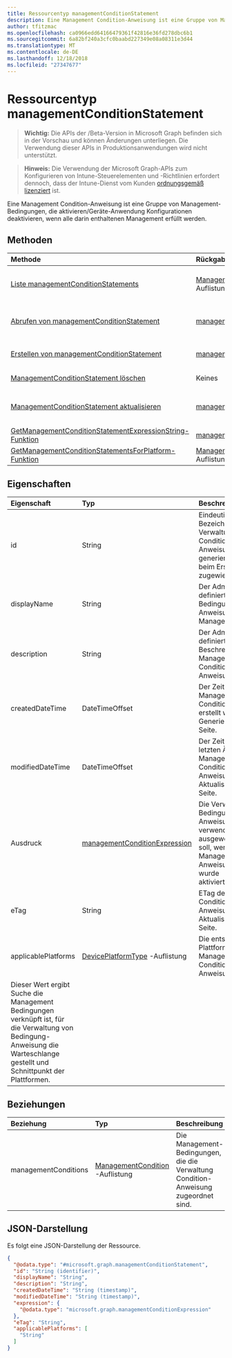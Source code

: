 ```yaml
---
title: Ressourcentyp managementConditionStatement
description: Eine Management Condition-Anweisung ist eine Gruppe von Management-Bedingungen, die aktivieren/Geräte-Anwendung Konfigurationen deaktivieren, wenn alle darin enthaltenen Management erfüllt werden.
author: tfitzmac
ms.openlocfilehash: ca0966edd64166479361f42816e36fd278dbc6b1
ms.sourcegitcommit: 6a82bf240a3cfc0baabd227349e08a08311e3d44
ms.translationtype: MT
ms.contentlocale: de-DE
ms.lasthandoff: 12/18/2018
ms.locfileid: "27347677"
---
```

# <a name="managementconditionstatement-resource-type"></a>Ressourcentyp managementConditionStatement

> **Wichtig:** Die APIs der /Beta-Version in Microsoft Graph befinden sich in der Vorschau und können Änderungen unterliegen. Die Verwendung dieser APIs in Produktionsanwendungen wird nicht unterstützt.

> **Hinweis:** Die Verwendung der Microsoft Graph-APIs zum Konfigurieren von Intune-Steuerelementen und -Richtlinien erfordert dennoch, dass der Intune-Dienst vom Kunden [ordnungsgemäß lizenziert](https://go.microsoft.com/fwlink/?linkid=839381) ist.

Eine Management Condition-Anweisung ist eine Gruppe von Management-Bedingungen, die aktivieren/Geräte-Anwendung Konfigurationen deaktivieren, wenn alle darin enthaltenen Management erfüllt werden.
## <a name="methods"></a>Methoden
|Methode|Rückgabetyp|Beschreibung|
|:---|:---|:---|
|[Liste managementConditionStatements](../api/intune-fencing-managementconditionstatement-list.md)|[ManagementConditionStatement](../resources/intune-fencing-managementconditionstatement.md) -Auflistung|Listeneigenschaften und Beziehungen der [ManagementConditionStatement](../resources/intune-fencing-managementconditionstatement.md) -Objekte.|
|[Abrufen von managementConditionStatement](../api/intune-fencing-managementconditionstatement-get.md)|[managementConditionStatement](../resources/intune-fencing-managementconditionstatement.md)|Lesen Sie Eigenschaften und Beziehungen des [ManagementConditionStatement](../resources/intune-fencing-managementconditionstatement.md) -Objekts.|
|[Erstellen von managementConditionStatement](../api/intune-fencing-managementconditionstatement-create.md)|[managementConditionStatement](../resources/intune-fencing-managementconditionstatement.md)|Erstellen eines neuen [ManagementConditionStatement](../resources/intune-fencing-managementconditionstatement.md) -Objekts.|
|[ManagementConditionStatement löschen](../api/intune-fencing-managementconditionstatement-delete.md)|Keines|Löscht eine [ManagementConditionStatement](../resources/intune-fencing-managementconditionstatement.md).|
|[ManagementConditionStatement aktualisieren](../api/intune-fencing-managementconditionstatement-update.md)|[managementConditionStatement](../resources/intune-fencing-managementconditionstatement.md)|Aktualisieren Sie die Eigenschaften eines [ManagementConditionStatement](../resources/intune-fencing-managementconditionstatement.md) -Objekts.|
|[GetManagementConditionStatementExpressionString-Funktion](../api/intune-fencing-managementconditionstatement-getmanagementconditionstatementexpressionstring.md)|[managementConditionExpressionString](../resources/intune-fencing-managementconditionexpressionstring.md)|Noch nicht dokumentiert|
|[GetManagementConditionStatementsForPlatform-Funktion](../api/intune-fencing-managementconditionstatement-getmanagementconditionstatementsforplatform.md)|[ManagementConditionStatement](../resources/intune-fencing-managementconditionstatement.md) -Auflistung|Noch nicht dokumentiert|

## <a name="properties"></a>Eigenschaften
|Eigenschaft|Typ|Beschreibung|
|:---|:---|:---|
|id|String|Eindeutiger Bezeichner für die Verwaltung Condition-Anweisung. System generierten Wert, die beim Erstellen zugewiesen.|
|displayName|String|Der Administrator definierter Name der Bedingung-Anweisung Management.|
|description|String|Der Administrator definiert die Beschreibung der Management Condition-Anweisung.|
|createdDateTime|DateTimeOffset|Der Zeitpunkt, an die Management Condition-Anweisung erstellt wurde. Generierte Service-Seite.|
|modifiedDateTime|DateTimeOffset|Der Zeitpunkt der letzten Änderung die Management Condition-Anweisung. Aktualisierte Service-Seite.|
|Ausdruck|[managementConditionExpression](../resources/intune-fencing-managementconditionexpression.md)|Die Verwaltung Bedingungsausdruck-Anweisung verwendet, um ausgewertet werden soll, wenn eine Management Anweisung Bedingung wurde aktiviert/deaktiviert.|
|eTag|String|ETag der Management Condition-Anweisung. Aktualisierte Service-Seite.|
|applicablePlatforms|[DevicePlatformType](../resources/intune-shared-deviceplatformtype.md) -Auflistung|Die entsprechenden Plattformen für diese Management Condition-Anweisung.
Dieser Wert ergibt Suche die Management Bedingungen verknüpft ist, für die Verwaltung von Bedingung-Anweisung die Warteschlange gestellt und Schnittpunkt der Plattformen.|

## <a name="relationships"></a>Beziehungen
|Beziehung|Typ|Beschreibung|
|:---|:---|:---|
|managementConditions|[ManagementCondition](../resources/intune-fencing-managementcondition.md) -Auflistung|Die Management-Bedingungen, die die Verwaltung Condition-Anweisung zugeordnet sind.|

## <a name="json-representation"></a>JSON-Darstellung
Es folgt eine JSON-Darstellung der Ressource.
<!-- {
  "blockType": "resource",
  "keyProperty": "id",
  "@odata.type": "microsoft.graph.managementConditionStatement"
}
-->
``` json
{
  "@odata.type": "#microsoft.graph.managementConditionStatement",
  "id": "String (identifier)",
  "displayName": "String",
  "description": "String",
  "createdDateTime": "String (timestamp)",
  "modifiedDateTime": "String (timestamp)",
  "expression": {
    "@odata.type": "microsoft.graph.managementConditionExpression"
  },
  "eTag": "String",
  "applicablePlatforms": [
    "String"
  ]
}
```






